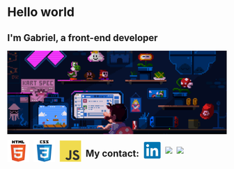 # Hello world
## I'm Gabriel, a front-end developer

<img src="https://github.com/GGabrielms/GGabrielms/blob/main/Mario.gif">
  
  <div style="display: flex; gap: 10px; align-items: center;">
  <img src="https://github.com/devicons/devicon/blob/master/icons/html5/html5-original-wordmark.svg" style="width:50px; height:auto;" />
  <img src="https://github.com/devicons/devicon/blob/master/icons/css3/css3-original-wordmark.svg" style="width:50px;heifht:auto;" />
  <img src="https://github.com/devicons/devicon/blob/master/icons/javascript/javascript-original.svg" style="width:50px;heifht:auto;" />

## My contact:
<div style="display: flex; gap: 10px; align-items: center;">
  <a href="https://www.linkedin.com/in/gabriel-martins-744159227/">
    <img src="https://github.com/devicons/devicon/blob/master/icons/linkedin/linkedin-original.svg" style="width:40px;" />
  </a> 
  <a href="https://www.instagram.com/martinsgabriel123/">
    <img src="https://upload.wikimedia.org/wikipedia/commons/e/e7/Instagram_logo_2016.svg" style="width:40px;" />
  </a>
  <a href="martinsgabrielwolf@gmail.com">
    <img src="https://img.shields.io/badge/Gmail-D14836?style=for-the-badge&logo=gmail&logoColor=white" />
  </a>
</div>



  
